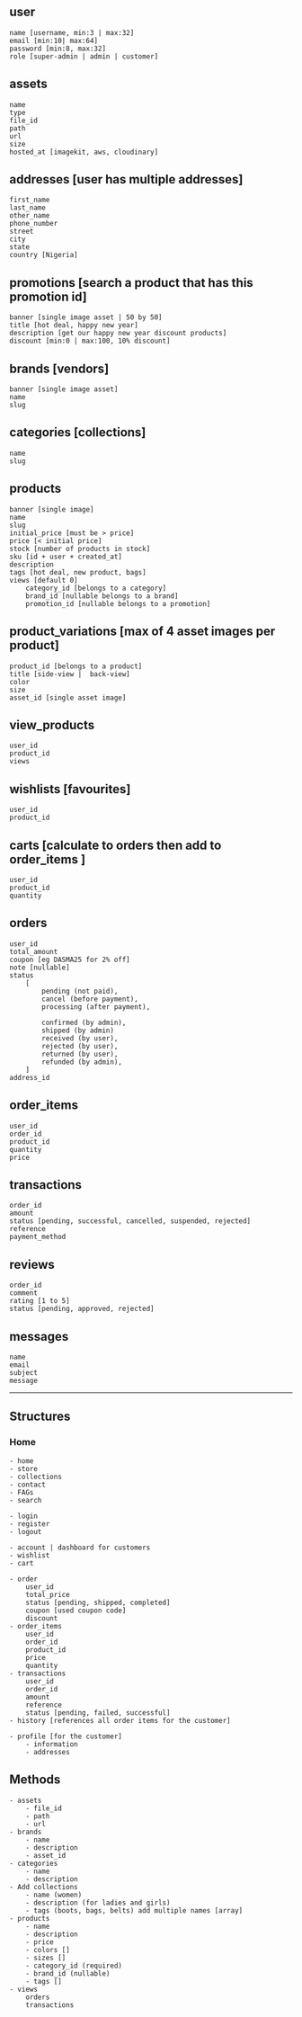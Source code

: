 <!-- Credit To: https://elyssi.redpixelthemes.com/ -->
<!-- e-commerce ERD: https://vertabelo.com/blog/er-diagram-for-online-shop/ -->


## user
    name [username, min:3 | max:32]
    email [min:10| max:64]
    password [min:8, max:32]
    role [super-admin | admin | customer]

## assets
    name
    type
    file_id
    path
    url
    size
    hosted_at [imagekit, aws, cloudinary]

## addresses [user has multiple addresses]
    first_name
    last_name
    other_name
    phone_number
    street
    city
    state
    country [Nigeria]


## promotions [search a product that has this promotion id]
    banner [single image asset | 50 by 50]
    title [hot deal, happy new year]
    description [get our happy new year discount products]
    discount [min:0 | max:100, 10% discount]


## brands [vendors]
    banner [single image asset]
    name
    slug


## categories [collections]
    name
    slug


## products
    banner [single image]
    name
    slug
    initial_price [must be > price]
    price [< initial price]
    stock [number of products in stock]
    sku [id + user + created_at]
    description
    tags [hot deal, new product, bags]
    views [default 0]
        category_id [belongs to a category]
        brand_id [nullable belongs to a brand]
        promotion_id [nullable belongs to a promotion]

## product_variations [max of 4 asset images per product]
    product_id [belongs to a product]
    title [side-view |  back-view]
    color
    size
    asset_id [single asset image]

## view_products
    user_id
    product_id
    views

## wishlists [favourites]
    user_id
    product_id


## carts [calculate to orders then add to order_items ]
    user_id
    product_id
    quantity

## orders
    user_id
    total_amount
    coupon [eg DASMA25 for 2% off]
    note [nullable]
    status 
        [
            pending (not paid), 
            cancel (before payment), 
            processing (after payment),

            confirmed (by admin), 
            shipped (by admin) 
            received (by user), 
            rejected (by user), 
            returned (by user), 
            refunded (by admin), 
        ]
    address_id

## order_items
    user_id
    order_id
    product_id
    quantity
    price

## transactions
    order_id
    amount
    status [pending, successful, cancelled, suspended, rejected]
    reference
    payment_method


## reviews
    order_id
    comment
    rating [1 to 5]
    status [pending, approved, rejected]


## messages
    name
    email
    subject
    message

----------------------------------------------------------------------



## Structures

### Home
    - home
    - store
    - collections
    - contact
    - FAGs
    - search

    - login
    - register
    - logout

    - account | dashboard for customers
    - wishlist
    - cart

    - order 
        user_id
        total_price
        status [pending, shipped, completed]
        coupon [used coupon code]
        discount
    - order_items
        user_id
        order_id
        product_id
        price
        quantity
    - transactions
        user_id
        order_id
        amount
        reference
        status [pending, failed, successful]
    - history [references all order items for the customer]

    - profile [for the customer]
        - information
        - addresses


## Methods
    - assets
        - file_id
        - path
        - url
    - brands
        - name
        - description
        - asset_id
    - categories
        - name
        - description
    - Add collections
        - name (women)
        - description (for ladies and girls)
        - tags (boots, bags, belts) add multiple names [array]
    - products
        - name
        - description
        - price
        - colors []
        - sizes []
        - category_id (required)
        - brand_id (nullable)
        - tags []
    - views
        orders
        transactions
        
